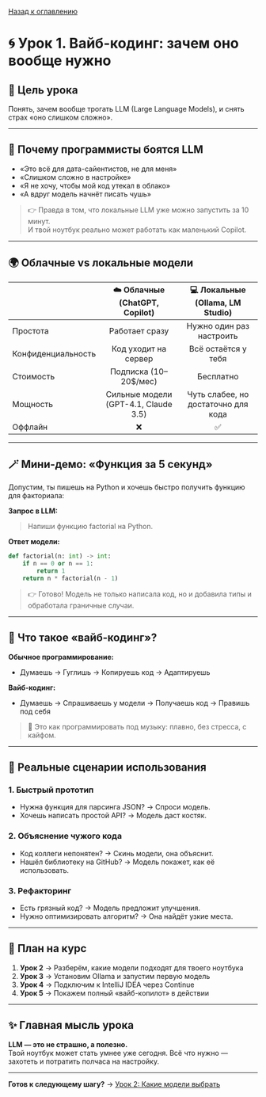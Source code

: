 [Назад к оглавлению](../index.md)

# 🌀 Урок 1. Вайб-кодинг: зачем оно вообще нужно

## 🎯 Цель урока

Понять, зачем вообще трогать LLM (Large Language Models), и снять страх «оно слишком сложно».

---

## 🤔 Почему программисты боятся LLM

- «Это всё для дата-сайентистов, не для меня»
- «Слишком сложно в настройке»
- «Я не хочу, чтобы мой код утекал в облако»
- «А вдруг модель начнёт писать чушь»

> 👉 Правда в том, что локальные LLM уже можно запустить за 10 минут.  
> И твой ноутбук реально может работать как маленький Copilot.

---

## 🌍 Облачные vs локальные модели

|                    | ☁️ Облачные (ChatGPT, Copilot)        | 💻 Локальные (Ollama, LM Studio)       |
|--------------------|:-------------------------------------:|:--------------------------------------:|
| Простота           | Работает сразу                        | Нужно один раз настроить               |
| Конфиденциальность | Код уходит на сервер                  | Всё остаётся у тебя                    |
| Стоимость          | Подписка (10–20$/мес)                 | Бесплатно                              |
| Мощность           | Сильные модели (GPT-4.1, Claude 3.5) | Чуть слабее, но достаточно для кода    |
| Оффлайн            | ❌                                    | ✅                                     |

---

## 🪄 Мини-демо: «Функция за 5 секунд»

Допустим, ты пишешь на Python и хочешь быстро получить функцию для факториала:

**Запрос в LLM:**

> Напиши функцию factorial на Python.

**Ответ модели:**

```python
def factorial(n: int) -> int:
    if n == 0 or n == 1:
        return 1
    return n * factorial(n - 1)
```

> 👉 Готово! Модель не только написала код, но и добавила типы и обработала граничные случаи.

---

## 🌊 Что такое «вайб-кодинг»?

**Обычное программирование:**
- Думаешь → Гуглишь → Копируешь код → Адаптируешь

**Вайб-кодинг:**
- Думаешь → Спрашиваешь у модели → Получаешь код → Правишь под себя

> 🎵 Это как программировать под музыку: плавно, без стресса, с кайфом.

---

## 📱 Реальные сценарии использования

### 1. **Быстрый прототип**
- Нужна функция для парсинга JSON? → Спроси модель.
- Хочешь написать простой API? → Модель даст костяк.

### 2. **Объяснение чужого кода**
- Код коллеги непонятен? → Скинь модели, она объяснит.
- Нашёл библиотеку на GitHub? → Модель покажет, как её использовать.

### 3. **Рефакторинг**
- Есть грязный код? → Модель предложит улучшения.
- Нужно оптимизировать алгоритм? → Она найдёт узкие места.

---

## 🚀 План на курс

1. **Урок 2** → Разберём, какие модели подходят для твоего ноутбука
2. **Урок 3** → Установим Ollama и запустим первую модель
3. **Урок 4** → Подключим к IntelliJ IDEA через Continue
4. **Урок 5** → Покажем полный «вайб-копилот» в действии

---

## ✨ Главная мысль урока

**LLM — это не страшно, а полезно.**  
Твой ноутбук может стать умнее уже сегодня. Всё что нужно — захотеть и потратить полчаса на настройку.

---

**Готов к следующему шагу?** → [Урок 2: Какие модели выбрать](lesson-2.md)
